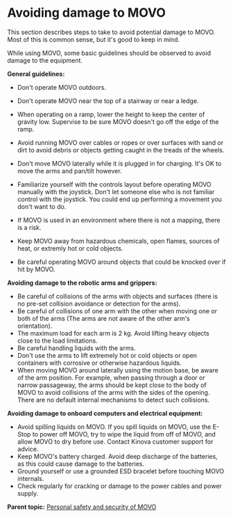 # Avoiding damage to MOVO

This section describes steps to take to avoid potential damage to MOVO. Most of this is common sense, but it's good to keep in mind.

While using MOVO, some basic guidelines should be observed to avoid damage to the equipment.

**General guidelines:**

-   Don't operate MOVO outdoors.
-   Don't operate MOVO near the top of a stairway or near a ledge.
-   When operating on a ramp, lower the height to keep the center of gravity low. Supervise to be sure MOVO doesn't go off the edge of the ramp.
-   Avoid running MOVO over cables or ropes or over surfaces with sand or dirt to avoid debris or objects getting caught in the treads of the wheels.

-   Don't move MOVO laterally while it is plugged in for charging. It's OK to move the arms and pan/tilt however.
-   Familiarize yourself with the controls layout before operating MOVO manually with the joystick. Don't let someone else who is not familiar control with the joystick. You could end up performing a movement you don't want to do.

-   If MOVO is used in an environment where there is not a mapping, there is a risk.
-   Keep MOVO away from hazardous chemicals, open flames, sources of heat, or extremly hot or cold objects.

-   Be careful operating MOVO around objects that could be knocked over if hit by MOVO.


**Avoiding damage to the robotic arms and grippers:**

-   Be careful of collisions of the arms with objects and surfaces \(there is no pre-set collision avoidance or detection for the arms\).
-   Be careful of collisions of one arm with the other when moving one or both of the arms \(The arms are not aware of the other arm's orientation\).
-   The maximum load for each arm is 2 kg. Avoid lifting heavy objects close to the load limitations.
-   Be careful handling liquids with the arms.
-   Don't use the arms to lift extremely hot or cold objects or open containers with corrosive or otherwise hazardous liquids.
-   When moving MOVO around laterally using the motion base, be aware of the arm position. For example, when passing through a door or narrow passageway, the arms should be kept close to the body of MOVO to avoid collisions of the arms with the sides of the opening. There are no default internal mechanisms to detect such collisions.

**Avoiding damage to onboard computers and electrical equipment:**

-   Avoid spilling liquids on MOVO. If you spill liquids on MOVO, use the E-Stop to power off MOVO, try to wipe the liquid from off of MOVO, and allow MOVO to dry before use. Contact Kinova customer support for advice.
-   Keep MOVO's battery charged. Avoid deep discharge of the batteries, as this could cause damage to the batteries.
-   Ground yourself or use a grounded ESD bracelet before touching MOVO internals.
-   Check regularly for cracking or damage to the power cables and power supply.


**Parent topic:** [Personal safety and security of MOVO](../Concepts/c_movo_safety.md)

